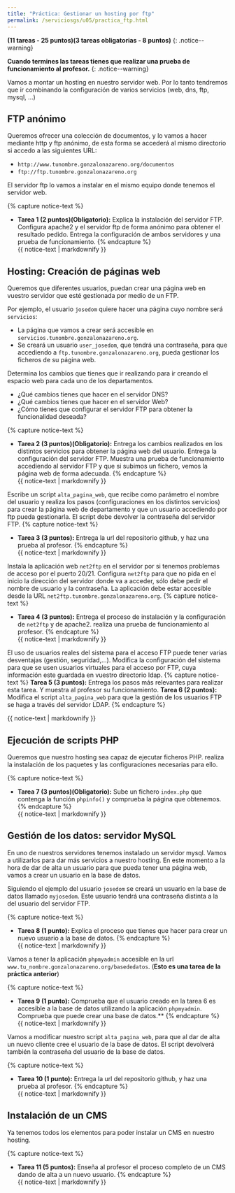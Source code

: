 ```yaml
---
title: "Práctica: Gestionar un hosting por ftp"
permalink: /serviciosgs/u05/practica_ftp.html
---
```


**(11 tareas - 25 puntos)(3 tareas obligatorias - 8 puntos)**
{: .notice--warning}

**Cuando termines las tareas tienes que realizar una prueba de funcionamiento al profesor.**
{: .notice--warning}

Vamos a montar un hosting en nuestro servidor web. Por lo tanto tendremos que ir combinando la configuración de varios servicios (web, dns, ftp, mysql, ...)

## FTP anónimo

Queremos ofrecer una colección de documentos, y lo vamos a hacer mediante http y ftp anónimo, de esta forma se accederá al mismo directorio si accedo a las siguientes URL:

* ``http://www.tunombre.gonzalonazareno.org/documentos``
* ``ftp://ftp.tunombre.gonzalonazareno.org``

El servidor ftp lo vamos a instalar en el mismo equipo donde tenemos el servidor web.

{% capture notice-text %}
* **Tarea 1 (2 puntos)(Obligatorio):** Explica la instalación del servidor FTP. Configura apache2 y el servidor ftp de forma anónimo para obtener el resultado pedido. Entrega la configuración de ambos servidores y una prueba de funcionamiento.
{% endcapture %}<div class="notice--info">{{ notice-text | markdownify }}</div>

## Hosting: Creación de páginas web

Queremos que diferentes usuarios, puedan crear una página web en vuestro servidor que esté gestionada por medio de un FTP. 

Por ejemplo, el usuario `josedom` quiere hacer una página cuyo nombre será `servicios`:

* La página que vamos a crear será accesible en ``servicios.tunombre.gonzalonazareno.org``.
* Se creará un usuario ``user_josedom``, que tendrá una contraseña, para que accediendo a ``ftp.tunombre.gonzalonazareno.org``, pueda gestionar los ficheros de su página web.

Determina los cambios que tienes que ir realizando para ir creando el espacio web para cada uno de los departamentos.

* ¿Qué cambios tienes que hacer en el servidor DNS?
* ¿Qué cambios tienes que hacer en el servidor Web?
* ¿Cómo tienes que configurar el servidor FTP para obtener la funcionalidad deseada?

{% capture notice-text %}
* **Tarea 2 (3 puntos)(Obligatorio):** Entrega los cambios realizados en los distintos servicios para obtener la página web del usuario. Entrega la configuración del servidor FTP. Muestra una prueba de funcionamiento accediendo al servidor FTP y que si subimos un fichero, vemos la página web de forma adecuada.
{% endcapture %}<div class="notice--info">{{ notice-text | markdownify }}</div>

Escribe un script ``alta_pagina_web``, que recibe como parámetro el nombre del usuario y realiza los pasos (configuraciones en los distintos servicios) para crear la página web de departamento y que un usuario accediendo por ftp pueda gestionarla. El script debe devolver la contraseña del servidor FTP.
{% capture notice-text %}
* **Tarea 3 (3 puntos):** Entrega la url del repositorio github, y haz una prueba al profesor.
{% endcapture %}<div class="notice--info">{{ notice-text | markdownify }}</div>

Instala la aplicación web `net2ftp` en el servidor por si tenemos problemas de acceso por el puerto 20/21. Configura `net2ftp` para que no pida en el inicio la dirección del servidor donde va a acceder, sólo debe pedir el nombre de usuario y la contraseña. La aplicación debe estar accesible desde la URL `net2ftp.tunombre.gonzalonazareno.org`.
{% capture notice-text %}
* **Tarea 4 (3 puntos):** Entrega el proceso de instalación y la configuración de `net2ftp` y de apache2. realiza una prueba de funcionamiento al profesor.
{% endcapture %}<div class="notice--info">{{ notice-text | markdownify }}</div>

El uso de usuarios reales del sistema para el acceso FTP puede tener varias desventajas (gestión, seguridad,...). Modifica la configuración del sistema para que se usen usuarios virtuales para el acceso por FTP, cuya información este guardada en vuestro directorio ldap.
{% capture notice-text %}
**Tarea 5 (3 puntos):** Entrega los pasos más relevantes para realizar esta tarea. Y muestra al profesor su funcionamiento.
**Tarea 6 (2 puntos):** Modifica el script `alta_pagina_web` para que la gestión de los usuarios FTP se haga a través del servidor LDAP.
{% endcapture %}<div class="notice--info">{{ notice-text | markdownify }}</div>

## Ejecución de scripts PHP

Queremos que nuestro hosting sea capaz de ejecutar ficheros PHP. realiza la instalación de los paquetes y las configuraciones necesarias para ello.

{% capture notice-text %}
* **Tarea 7 (3 puntos)(Obligatorio):** Sube un fichero `index.php` que contenga la función `phpinfo()` y comprueba la página que obtenemos.
{% endcapture %}<div class="notice--info">{{ notice-text | markdownify }}</div>

## Gestión de los datos: servidor MySQL

En uno de nuestros servidores tenemos instalado un servidor mysql. Vamos a utilizarlos para dar más servicios a nuestro hosting. En este momento a la hora de dar de alta un usuario para que pueda tener una página web, vamos a crear un usuario en la base de datos.

Siguiendo el ejemplo del usuario `josedom` se creará un usuario en la base de datos llamado `myjosedom`. Este usuario tendrá una contraseña distinta a la del usuario del servidor FTP.

{% capture notice-text %}
* **Tarea 8 (1 punto):** Explica el proceso que tienes que hacer para crear un nuevo usuario a la base de datos.
{% endcapture %}<div class="notice--info">{{ notice-text | markdownify }}</div>

Vamos a tener la aplicación `phpmyadmin` accesible en la url ``www.tu_nombre.gonzalonazareno.org/basededatos``. (**Esto es una tarea de la práctica anterior**)

{% capture notice-text %}
* **Tarea 9 (1 punto):** Comprueba que el usuario creado en la tarea 6 es accesible a la base de datos utilizando la aplicación `phpmyadmin`. Comprueba que puede crear una base de datos.**
{% endcapture %}<div class="notice--info">{{ notice-text | markdownify }}</div>

Vamos a modificar nuestro script `alta_pagina_web`, para que al dar de alta un nuevo cliente cree el usuario de la base de datos. El script devolverá también la contraseña del usuario de la base de datos.

{% capture notice-text %}
* **Tarea 10 (1 punto):** Entrega la url del repositorio github, y haz una prueba al profesor.
{% endcapture %}<div class="notice--info">{{ notice-text | markdownify }}</div>

## Instalación de un CMS

Ya tenemos todos los elementos para poder instalar un CMS en nuestro hosting. 

{% capture notice-text %}
* **Tarea 11 (5 puntos):** Enseña al profesor el proceso completo de un CMS dando de alta a un nuevo usuario.
{% endcapture %}<div class="notice--info">{{ notice-text | markdownify }}</div>

